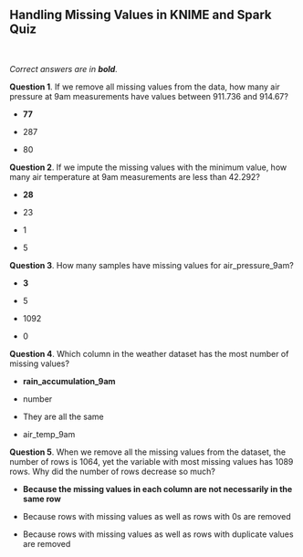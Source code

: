 ## Handling Missing Values in KNIME and Spark Quiz
<br>

_Correct answers are in **bold**._
<br>

**Question 1**. If we remove all missing values from the data, how many air pressure at 9am measurements have values between 911.736 and 914.67?

* **77**

* 287

* 80


**Question 2**. If we impute the missing values with the minimum value, how many air temperature at 9am measurements are less than 42.292?

* **28**

* 23

* 1

* 5


**Question 3**. How many samples have missing values for air_pressure_9am?

* **3**

* 5

* 1092

* 0


**Question 4**. Which column in the weather dataset has the most number of missing values?

* **rain_accumulation_9am**

* number

* They are all the same

* air_temp_9am


**Question 5**. When we remove all the missing values from the dataset, the number of rows is 1064, yet the variable with most missing values has 1089 rows. Why did the number of rows decrease so much?

* **Because the missing values in each column are not necessarily in the same row**

* Because rows with missing values as well as rows with 0s are removed

* Because rows with missing values as well as rows with duplicate values are removed
